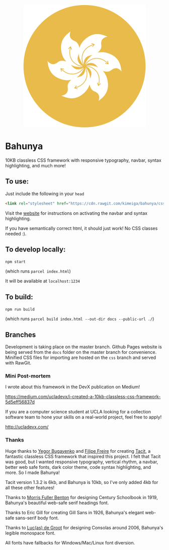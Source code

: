 <p align="center">
  <img src="bahunya-logo.png" alt="bahunya logo">
</p>

# Bahunya

10KB classless CSS framework with responsive typography, navbar, syntax highlighting, and much more!

## To use:

Just include the following in your `head`

```html
<link rel="stylesheet" href="https://cdn.rawgit.com/kimeiga/bahunya/css/bahunya-0.1.2.css" />
```

Visit the [website](https://kimeiga.github.io/bahunya/) for instructions on activating the navbar and syntax highlighting.

If you have semantically correct html, it should just work! No CSS classes needed :).

## To develop locally:

`npm start`

(which runs `parcel index.html`)

It will be available at `localhost:1234`

## To build:

`npm run build`

(which runs `parcel build index.html --out-dir docs --public-url ./`)

## Branches

Development is taking place on the master branch. Github Pages website is being served from the `docs` folder on the master branch for convenience.
Minified CSS files for importing are hosted on the `css` branch and served with RawGit.

### Mini Post-mortem

I wrote about this framework in the DevX publication on Medium!

https://medium.com/ucladevx/i-created-a-10kb-classless-css-framework-5d5eff56837d

If you are a computer science student at UCLA looking for a collection software team to hone your skills on a real-world project, feel free to apply!

http://ucladevx.com/

### Thanks

Huge thanks to [Yegor Bugayenko](https://www.yegor256.com/) and [Filipe Freire](https://filfreire.com/) for creating [Tacit](https://yegor256.github.io/tacit/), a fantastic classless CSS framework that inspired this project. I felt that Tacit was good, but I wanted responsive typography, vertical rhythm, a navbar, better web safe fonts, dark color theme, code syntax highlighting, and more. So I made Bahunya!

Tacit version 1.3.2 is 6kb, and Bahunya is 10kb, so I've only added 4kb for all these other features!

Thanks to [Morris Fuller Benton](https://www.linotype.com/682/morris-fuller-benton.html) for designing Century Schoolbook in 1919, Bahunya's beautiful web-safe serif headings font.

Thanks to Eric Gill for creating Gill Sans in 1926, Bahunya's elegant web-safe sans-serif body font.

Thanks to [Luc(as) de Groot](https://www.lucasfonts.com/home/) for designing Consolas around 2006, Bahunya's legible monospace font.

All fonts have fallbacks for Windows/Mac/Linux font diversion.
